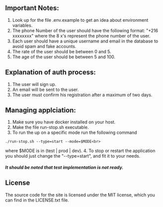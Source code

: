 ## Important Notes:

1. Look up for the file .env.example to get an idea about environment variables.
2. The phone Number of the user should have the following format: "+216
   xxxxxxxx" where the 8 x's represent the phone number of the user.
3. Each user should have a unique username and email in the database to avoid
   spam and fake accounts.
4. The rate of the user should be between 0 and 5.
5. The age of the user should be between 5 and 100.

## Explanation of auth process:

1. The user will sign up.
2. An email will be sent to the user.
3. The user must confirm his registration after a maximum of two days.

## Managing applciation:
1. Make sure you have docker installed on your host.
2. Make the file run-stop.sh executable.
3. To run the up on a specific mode run the following command<br>
```linux
./run-stop.sh --type=start --mode=$MODE<br>
```
where $MODE is in (test | prod | dev).
4. To stop or restart the application you should just change the "--type=start", and fit it to your needs.
#### *It should be noted that test implementation is not ready.*

## License

The source code for the site is licensed under the MIT license, which you can
find in the LICENSE.txt file.
